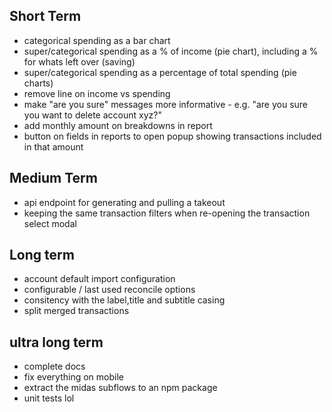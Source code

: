 ## Short Term
- categorical spending as a bar chart
- super/categorical spending as a % of income (pie chart), including a % for whats left over (saving)
- super/categorical spending as a percentage of total spending (pie charts)
- remove line on income vs spending
- make "are you sure" messages more informative - e.g. "are you sure you want to delete account xyz?"
- add monthly amount on breakdowns in report
- button on fields in reports to open popup showing transactions included in that amount


## Medium Term
- api endpoint for generating and pulling a takeout
- keeping the same transaction filters when re-opening the transaction select modal

## Long term
- account default import configuration
- configurable / last used reconcile options
- consitency with the label,title and subtitle casing
- split merged transactions

## ultra long term
- complete docs
- fix everything on mobile
- extract the midas subflows to an npm package
- unit tests lol
